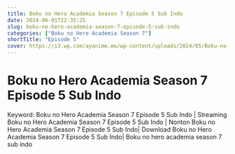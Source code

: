 ```yaml
---
title: Boku no Hero Academia Season 7 Episode 5 Sub Indo
date: 2024-06-01T22:35:25
slug: boku-no-hero-academia-season-7-episode-5-sub-indo
categories: ["Boku no Hero Academia Season 7"]
shortTitle: "Episode 5"
cover: https://i3.wp.com/ayanime.me/wp-content/uploads/2024/05/Boku-no-Hero-Academia-7th-Season-768x1051-1.jpg
---
```


# Boku no Hero Academia Season 7 Episode 5 Sub Indo

<iframe-loader iframe-src1="" iframe-src2="https://drive.google.com/file/d/12Ha37RyEDS8CUm3EGNb6kAUednykNWAx/preview"></iframe-src>

Keyword:
Boku no Hero Academia Season 7 Episode 5 Sub Indo | Streaming Boku no Hero Academia Season 7 Episode 5 Sub Indo | Nonton Boku no Hero Academia Season 7 Episode 5 Sub Indo| Download Boku no Hero Academia Season 7 Episode 5 Sub Indo| Boku no hero academia season 7 sub indo

